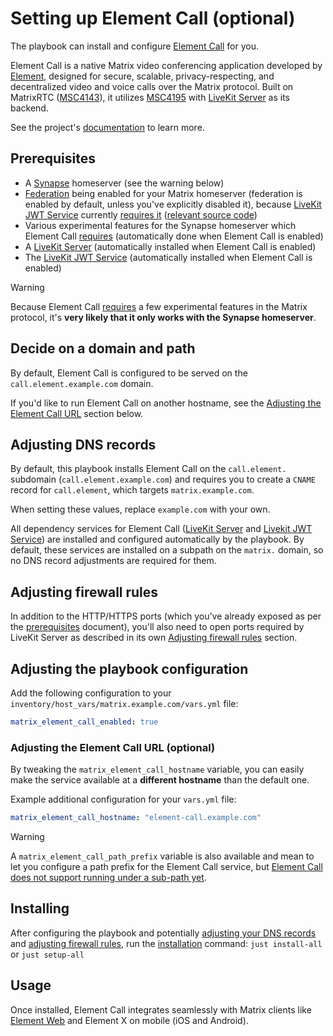<!--
SPDX-FileCopyrightText: 2024 wjbeckett
SPDX-FileCopyrightText: 2024 - 2025 Slavi Pantaleev

SPDX-License-Identifier: AGPL-3.0-or-later
-->

# Setting up Element Call (optional)

The playbook can install and configure [Element Call](https://github.com/element-hq/element-call) for you.

Element Call is a native Matrix video conferencing application developed by [Element](https://element.io), designed for secure, scalable, privacy-respecting, and decentralized video and voice calls over the Matrix protocol. Built on MatrixRTC ([MSC4143](https://github.com/matrix-org/matrix-spec-proposals/pull/4143)), it utilizes [MSC4195](https://github.com/hughns/matrix-spec-proposals/blob/hughns/matrixrtc-livekit/proposals/4195-matrixrtc-livekit.md) with [LiveKit Server](configuring-playbook-livekit-server.md) as its backend.

See the project's [documentation](https://github.com/element-hq/element-call) to learn more.

## Prerequisites

- A [Synapse](configuring-playbook-synapse.md) homeserver (see the warning below)
- [Federation](configuring-playbook-federation.md) being enabled for your Matrix homeserver (federation is enabled by default, unless you've explicitly disabled it), because [LiveKit JWT Service](configuring-playbook-livekit-jwt-service.md) currently [requires it](https://github.com/spantaleev/matrix-docker-ansible-deploy/pull/3562#issuecomment-2725250554) ([relevant source code](https://github.com/element-hq/lk-jwt-service/blob/f5f5374c4bdcc00a4fb13d27c0b28e20e4c62334/main.go#L135-L146))
- Various experimental features for the Synapse homeserver which Element Call [requires](https://github.com/element-hq/element-call/blob/93ae2aed9841e0b066d515c56bd4c122d2b591b2/docs/self-hosting.md#a-matrix-homeserver) (automatically done when Element Call is enabled)
- A [LiveKit Server](configuring-playbook-livekit-server.md) (automatically installed when Element Call is enabled)
- The [LiveKit JWT Service](configuring-playbook-livekit-jwt-service.md) (automatically installed when Element Call is enabled)

> [!WARNING]
>  Because Element Call [requires](https://github.com/element-hq/element-call/blob/93ae2aed9841e0b066d515c56bd4c122d2b591b2/docs/self-hosting.md#a-matrix-homeserver) a few experimental features in the Matrix protocol, it's **very likely that it only works with the Synapse homeserver**.

## Decide on a domain and path

By default, Element Call is configured to be served on the `call.element.example.com` domain.

If you'd like to run Element Call on another hostname, see the [Adjusting the Element Call URL](#adjusting-the-element-call-url-optional) section below.

## Adjusting DNS records

By default, this playbook installs Element Call on the `call.element.` subdomain (`call.element.example.com`) and requires you to create a `CNAME` record for `call.element`, which targets `matrix.example.com`.

When setting these values, replace `example.com` with your own.

All dependency services for Element Call ([LiveKit Server](configuring-playbook-livekit-server.md) and [Livekit JWT Service](configuring-playbook-livekit-jwt-service.md)) are installed and configured automatically by the playbook. By default, these services are installed on a subpath on the `matrix.` domain, so no DNS record adjustments are required for them.

## Adjusting firewall rules

In addition to the HTTP/HTTPS ports (which you've already exposed as per the [prerequisites](prerequisites.md) document), you'll also need to open ports required by LiveKit Server as described in its own [Adjusting firewall rules](configuring-playbook-livekit-server.md#adjusting-firewall-rules) section.

## Adjusting the playbook configuration

Add the following configuration to your `inventory/host_vars/matrix.example.com/vars.yml` file:

```yaml
matrix_element_call_enabled: true
```

### Adjusting the Element Call URL (optional)

By tweaking the `matrix_element_call_hostname` variable, you can easily make the service available at a **different hostname** than the default one.

Example additional configuration for your `vars.yml` file:

```yaml
matrix_element_call_hostname: "element-call.example.com"
```

> [!WARNING]
> A `matrix_element_call_path_prefix` variable is also available and mean to let you configure a path prefix for the Element Call service, but [Element Call does not support running under a sub-path yet](https://github.com/element-hq/element-call/issues/3084).

## Installing

After configuring the playbook and potentially [adjusting your DNS records](#adjusting-dns-records) and [adjusting firewall rules](#adjusting-firewall-rules), run the [installation](installing.md) command: `just install-all` or `just setup-all`

## Usage

Once installed, Element Call integrates seamlessly with Matrix clients like [Element Web](configuring-playbook-client-element-web.md) and Element X on mobile (iOS and Android).
